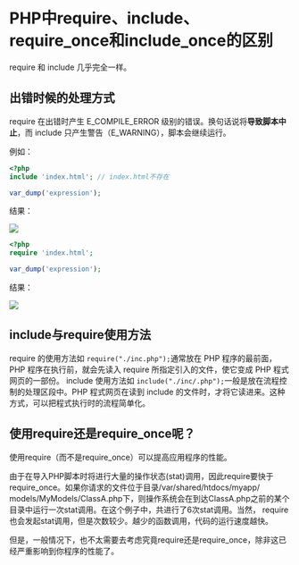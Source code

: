 # PHP中require、include、require_once和include_once的区别

require 和 include 几乎完全一样。

## 出错时候的处理方式

require 在出错时产生 E_COMPILE_ERROR 级别的错误。换句话说将**导致脚本中止**，而 include 只产生警告（E_WARNING），脚本会继续运行。

例如：

```php
<?php
include 'index.html'; // index.html不存在

var_dump('expression');
```

结果：

![](http://oklbfi1yj.bkt.clouddn.com/PHP%E4%B8%ADrequire%E3%80%81include%E3%80%81require_once%E5%92%8Cinclude_once%E7%9A%84%E5%8C%BA%E5%88%AB/1.png)

```php
<?php
require 'index.html';

var_dump('expression');
```

结果：

![](http://oklbfi1yj.bkt.clouddn.com/PHP%E4%B8%ADrequire%E3%80%81include%E3%80%81require_once%E5%92%8Cinclude_once%E7%9A%84%E5%8C%BA%E5%88%AB/2.png)

## include与require使用方法

require 的使用方法如 `require("./inc.php");`通常放在 PHP 程序的最前面，PHP 程序在执行前，就会先读入 require 所指定引入的文件，使它变成 PHP 程式网页的一部份。 include 使用方法如 `include("./inc/.php");`一般是放在流程控制的处理区段中。PHP 程式网页在读到 include 的文件时，才将它读进来。这种方式，可以把程式执行时的流程简单化。

## 使用require还是require_once呢？

使用require（而不是require_once）可以提高应用程序的性能。

由于在导入PHP脚本时将进行大量的操作状态(stat)调用，因此require要快于require_once。如果你请求的文件位于目录/var/shared/htdocs/myapp/ models/MyModels/ClassA.php下，则操作系统会在到达ClassA.php之前的某个目录中运行一次stat调用。在这个例子中，共进行了6次stat调用。当然， require也会发起stat调用，但是次数较少。越少的函数调用，代码的运行速度越快。

但是，一般情况下，也不太需要去考虑究竟require还是require_once，除非这已经严重影响到你程序的性能了。




